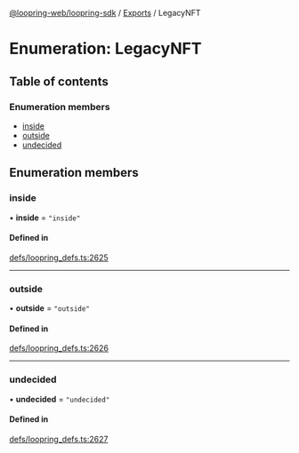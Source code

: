 [@loopring-web/loopring-sdk](../README.md) / [Exports](../modules.md) / LegacyNFT

# Enumeration: LegacyNFT

## Table of contents

### Enumeration members

- [inside](LegacyNFT.md#inside)
- [outside](LegacyNFT.md#outside)
- [undecided](LegacyNFT.md#undecided)

## Enumeration members

### inside

• **inside** = `"inside"`

#### Defined in

[defs/loopring_defs.ts:2625](https://github.com/Loopring/loopring_sdk/blob/81e0b16/src/defs/loopring_defs.ts#L2625)

___

### outside

• **outside** = `"outside"`

#### Defined in

[defs/loopring_defs.ts:2626](https://github.com/Loopring/loopring_sdk/blob/81e0b16/src/defs/loopring_defs.ts#L2626)

___

### undecided

• **undecided** = `"undecided"`

#### Defined in

[defs/loopring_defs.ts:2627](https://github.com/Loopring/loopring_sdk/blob/81e0b16/src/defs/loopring_defs.ts#L2627)
